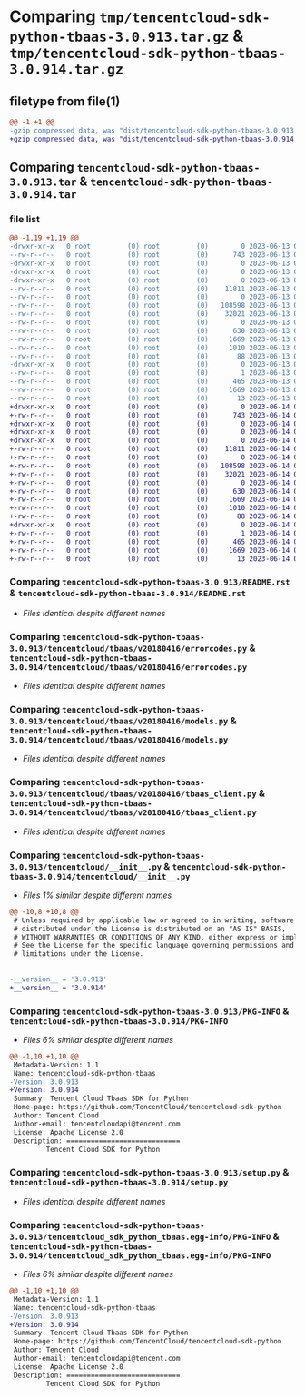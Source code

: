 # Comparing `tmp/tencentcloud-sdk-python-tbaas-3.0.913.tar.gz` & `tmp/tencentcloud-sdk-python-tbaas-3.0.914.tar.gz`

## filetype from file(1)

```diff
@@ -1 +1 @@
-gzip compressed data, was "dist/tencentcloud-sdk-python-tbaas-3.0.913.tar", last modified: Tue Jun 13 02:25:16 2023, max compression
+gzip compressed data, was "dist/tencentcloud-sdk-python-tbaas-3.0.914.tar", last modified: Wed Jun 14 00:34:22 2023, max compression
```

## Comparing `tencentcloud-sdk-python-tbaas-3.0.913.tar` & `tencentcloud-sdk-python-tbaas-3.0.914.tar`

### file list

```diff
@@ -1,19 +1,19 @@
-drwxr-xr-x   0 root         (0) root         (0)        0 2023-06-13 02:25:16.000000 tencentcloud-sdk-python-tbaas-3.0.913/
--rw-r--r--   0 root         (0) root         (0)      743 2023-06-13 02:25:16.000000 tencentcloud-sdk-python-tbaas-3.0.913/README.rst
-drwxr-xr-x   0 root         (0) root         (0)        0 2023-06-13 02:25:16.000000 tencentcloud-sdk-python-tbaas-3.0.913/tencentcloud/
-drwxr-xr-x   0 root         (0) root         (0)        0 2023-06-13 02:25:16.000000 tencentcloud-sdk-python-tbaas-3.0.913/tencentcloud/tbaas/
-drwxr-xr-x   0 root         (0) root         (0)        0 2023-06-13 02:25:16.000000 tencentcloud-sdk-python-tbaas-3.0.913/tencentcloud/tbaas/v20180416/
--rw-r--r--   0 root         (0) root         (0)    11811 2023-06-13 02:25:16.000000 tencentcloud-sdk-python-tbaas-3.0.913/tencentcloud/tbaas/v20180416/errorcodes.py
--rw-r--r--   0 root         (0) root         (0)        0 2023-06-13 02:25:16.000000 tencentcloud-sdk-python-tbaas-3.0.913/tencentcloud/tbaas/v20180416/__init__.py
--rw-r--r--   0 root         (0) root         (0)   108598 2023-06-13 02:25:16.000000 tencentcloud-sdk-python-tbaas-3.0.913/tencentcloud/tbaas/v20180416/models.py
--rw-r--r--   0 root         (0) root         (0)    32021 2023-06-13 02:25:16.000000 tencentcloud-sdk-python-tbaas-3.0.913/tencentcloud/tbaas/v20180416/tbaas_client.py
--rw-r--r--   0 root         (0) root         (0)        0 2023-06-13 02:25:16.000000 tencentcloud-sdk-python-tbaas-3.0.913/tencentcloud/tbaas/__init__.py
--rw-r--r--   0 root         (0) root         (0)      630 2023-06-13 02:25:16.000000 tencentcloud-sdk-python-tbaas-3.0.913/tencentcloud/__init__.py
--rw-r--r--   0 root         (0) root         (0)     1669 2023-06-13 02:25:16.000000 tencentcloud-sdk-python-tbaas-3.0.913/PKG-INFO
--rw-r--r--   0 root         (0) root         (0)     1010 2023-06-13 02:25:16.000000 tencentcloud-sdk-python-tbaas-3.0.913/setup.py
--rw-r--r--   0 root         (0) root         (0)       88 2023-06-13 02:25:16.000000 tencentcloud-sdk-python-tbaas-3.0.913/setup.cfg
-drwxr-xr-x   0 root         (0) root         (0)        0 2023-06-13 02:25:16.000000 tencentcloud-sdk-python-tbaas-3.0.913/tencentcloud_sdk_python_tbaas.egg-info/
--rw-r--r--   0 root         (0) root         (0)        1 2023-06-13 02:25:16.000000 tencentcloud-sdk-python-tbaas-3.0.913/tencentcloud_sdk_python_tbaas.egg-info/dependency_links.txt
--rw-r--r--   0 root         (0) root         (0)      465 2023-06-13 02:25:16.000000 tencentcloud-sdk-python-tbaas-3.0.913/tencentcloud_sdk_python_tbaas.egg-info/SOURCES.txt
--rw-r--r--   0 root         (0) root         (0)     1669 2023-06-13 02:25:16.000000 tencentcloud-sdk-python-tbaas-3.0.913/tencentcloud_sdk_python_tbaas.egg-info/PKG-INFO
--rw-r--r--   0 root         (0) root         (0)       13 2023-06-13 02:25:16.000000 tencentcloud-sdk-python-tbaas-3.0.913/tencentcloud_sdk_python_tbaas.egg-info/top_level.txt
+drwxr-xr-x   0 root         (0) root         (0)        0 2023-06-14 00:34:22.000000 tencentcloud-sdk-python-tbaas-3.0.914/
+-rw-r--r--   0 root         (0) root         (0)      743 2023-06-14 00:34:22.000000 tencentcloud-sdk-python-tbaas-3.0.914/README.rst
+drwxr-xr-x   0 root         (0) root         (0)        0 2023-06-14 00:34:22.000000 tencentcloud-sdk-python-tbaas-3.0.914/tencentcloud/
+drwxr-xr-x   0 root         (0) root         (0)        0 2023-06-14 00:34:22.000000 tencentcloud-sdk-python-tbaas-3.0.914/tencentcloud/tbaas/
+drwxr-xr-x   0 root         (0) root         (0)        0 2023-06-14 00:34:22.000000 tencentcloud-sdk-python-tbaas-3.0.914/tencentcloud/tbaas/v20180416/
+-rw-r--r--   0 root         (0) root         (0)    11811 2023-06-14 00:34:22.000000 tencentcloud-sdk-python-tbaas-3.0.914/tencentcloud/tbaas/v20180416/errorcodes.py
+-rw-r--r--   0 root         (0) root         (0)        0 2023-06-14 00:34:22.000000 tencentcloud-sdk-python-tbaas-3.0.914/tencentcloud/tbaas/v20180416/__init__.py
+-rw-r--r--   0 root         (0) root         (0)   108598 2023-06-14 00:34:22.000000 tencentcloud-sdk-python-tbaas-3.0.914/tencentcloud/tbaas/v20180416/models.py
+-rw-r--r--   0 root         (0) root         (0)    32021 2023-06-14 00:34:22.000000 tencentcloud-sdk-python-tbaas-3.0.914/tencentcloud/tbaas/v20180416/tbaas_client.py
+-rw-r--r--   0 root         (0) root         (0)        0 2023-06-14 00:34:22.000000 tencentcloud-sdk-python-tbaas-3.0.914/tencentcloud/tbaas/__init__.py
+-rw-r--r--   0 root         (0) root         (0)      630 2023-06-14 00:34:22.000000 tencentcloud-sdk-python-tbaas-3.0.914/tencentcloud/__init__.py
+-rw-r--r--   0 root         (0) root         (0)     1669 2023-06-14 00:34:22.000000 tencentcloud-sdk-python-tbaas-3.0.914/PKG-INFO
+-rw-r--r--   0 root         (0) root         (0)     1010 2023-06-14 00:34:22.000000 tencentcloud-sdk-python-tbaas-3.0.914/setup.py
+-rw-r--r--   0 root         (0) root         (0)       88 2023-06-14 00:34:22.000000 tencentcloud-sdk-python-tbaas-3.0.914/setup.cfg
+drwxr-xr-x   0 root         (0) root         (0)        0 2023-06-14 00:34:22.000000 tencentcloud-sdk-python-tbaas-3.0.914/tencentcloud_sdk_python_tbaas.egg-info/
+-rw-r--r--   0 root         (0) root         (0)        1 2023-06-14 00:34:22.000000 tencentcloud-sdk-python-tbaas-3.0.914/tencentcloud_sdk_python_tbaas.egg-info/dependency_links.txt
+-rw-r--r--   0 root         (0) root         (0)      465 2023-06-14 00:34:22.000000 tencentcloud-sdk-python-tbaas-3.0.914/tencentcloud_sdk_python_tbaas.egg-info/SOURCES.txt
+-rw-r--r--   0 root         (0) root         (0)     1669 2023-06-14 00:34:22.000000 tencentcloud-sdk-python-tbaas-3.0.914/tencentcloud_sdk_python_tbaas.egg-info/PKG-INFO
+-rw-r--r--   0 root         (0) root         (0)       13 2023-06-14 00:34:22.000000 tencentcloud-sdk-python-tbaas-3.0.914/tencentcloud_sdk_python_tbaas.egg-info/top_level.txt
```

### Comparing `tencentcloud-sdk-python-tbaas-3.0.913/README.rst` & `tencentcloud-sdk-python-tbaas-3.0.914/README.rst`

 * *Files identical despite different names*

### Comparing `tencentcloud-sdk-python-tbaas-3.0.913/tencentcloud/tbaas/v20180416/errorcodes.py` & `tencentcloud-sdk-python-tbaas-3.0.914/tencentcloud/tbaas/v20180416/errorcodes.py`

 * *Files identical despite different names*

### Comparing `tencentcloud-sdk-python-tbaas-3.0.913/tencentcloud/tbaas/v20180416/models.py` & `tencentcloud-sdk-python-tbaas-3.0.914/tencentcloud/tbaas/v20180416/models.py`

 * *Files identical despite different names*

### Comparing `tencentcloud-sdk-python-tbaas-3.0.913/tencentcloud/tbaas/v20180416/tbaas_client.py` & `tencentcloud-sdk-python-tbaas-3.0.914/tencentcloud/tbaas/v20180416/tbaas_client.py`

 * *Files identical despite different names*

### Comparing `tencentcloud-sdk-python-tbaas-3.0.913/tencentcloud/__init__.py` & `tencentcloud-sdk-python-tbaas-3.0.914/tencentcloud/__init__.py`

 * *Files 1% similar despite different names*

```diff
@@ -10,8 +10,8 @@
 # Unless required by applicable law or agreed to in writing, software
 # distributed under the License is distributed on an "AS IS" BASIS,
 # WITHOUT WARRANTIES OR CONDITIONS OF ANY KIND, either express or implied.
 # See the License for the specific language governing permissions and
 # limitations under the License.
 
 
-__version__ = '3.0.913'
+__version__ = '3.0.914'
```

### Comparing `tencentcloud-sdk-python-tbaas-3.0.913/PKG-INFO` & `tencentcloud-sdk-python-tbaas-3.0.914/PKG-INFO`

 * *Files 6% similar despite different names*

```diff
@@ -1,10 +1,10 @@
 Metadata-Version: 1.1
 Name: tencentcloud-sdk-python-tbaas
-Version: 3.0.913
+Version: 3.0.914
 Summary: Tencent Cloud Tbaas SDK for Python
 Home-page: https://github.com/TencentCloud/tencentcloud-sdk-python
 Author: Tencent Cloud
 Author-email: tencentcloudapi@tencent.com
 License: Apache License 2.0
 Description: ============================
         Tencent Cloud SDK for Python
```

### Comparing `tencentcloud-sdk-python-tbaas-3.0.913/setup.py` & `tencentcloud-sdk-python-tbaas-3.0.914/setup.py`

 * *Files identical despite different names*

### Comparing `tencentcloud-sdk-python-tbaas-3.0.913/tencentcloud_sdk_python_tbaas.egg-info/PKG-INFO` & `tencentcloud-sdk-python-tbaas-3.0.914/tencentcloud_sdk_python_tbaas.egg-info/PKG-INFO`

 * *Files 6% similar despite different names*

```diff
@@ -1,10 +1,10 @@
 Metadata-Version: 1.1
 Name: tencentcloud-sdk-python-tbaas
-Version: 3.0.913
+Version: 3.0.914
 Summary: Tencent Cloud Tbaas SDK for Python
 Home-page: https://github.com/TencentCloud/tencentcloud-sdk-python
 Author: Tencent Cloud
 Author-email: tencentcloudapi@tencent.com
 License: Apache License 2.0
 Description: ============================
         Tencent Cloud SDK for Python
```

